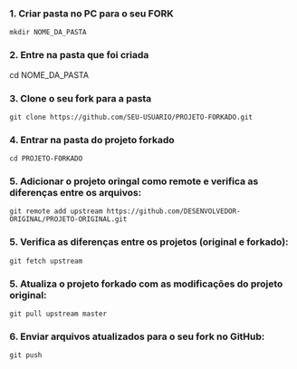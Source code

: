 ### 1. Criar pasta no PC para o seu FORK

    mkdir NOME_DA_PASTA
    
### 2. Entre na pasta que foi criada

   cd NOME_DA_PASTA

### 3. Clone o seu fork para a pasta

    git clone https://github.com/SEU-USUARIO/PROJETO-FORKADO.git

### 4. Entrar na pasta do projeto forkado

    cd PROJETO-FORKADO
    
### 5. Adicionar o projeto oringal como remote e verifica as diferenças entre os arquivos: 

    git remote add upstream https://github.com/DESENVOLVEDOR-ORIGINAL/PROJETO-ORIGINAL.git
    
### 5. Verifica as diferenças entre os projetos (original e forkado): 

    git fetch upstream

### 5. Atualiza o projeto forkado com as modificações do projeto original:

    git pull upstream master
    
### 6. Enviar arquivos atualizados para o seu fork no GitHub:

    git push
